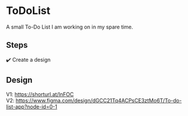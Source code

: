 # ToDoList
A small To-Do List I am working on in my spare time.
## Steps
✔️ Create a design

## Design
V1: https://shorturl.at/lnFOC  
V2: https://www.figma.com/design/dGCC21Tq4ACPsCE3ztMo6T/To-do-list-app?node-id=0-1  
